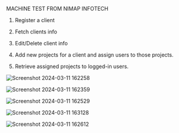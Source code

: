 MACHINE TEST FROM NIMAP INFOTECH

1. Register a client

2. Fetch clients info

3. Edit/Delete client info

4. Add new projects for a client and assign users to those projects.

5. Retrieve assigned projects to logged-in users.

   
![Screenshot 2024-03-11 162258](https://github.com/Pankaj-Dakare/restapi_task/assets/124758357/a38a6ad8-1aaa-4890-b322-e469a7b96a4f)


![Screenshot 2024-03-11 162359](https://github.com/Pankaj-Dakare/restapi_task/assets/124758357/bd8de461-f16a-4fcc-b05e-39926511f543)

![Screenshot 2024-03-11 162529](https://github.com/Pankaj-Dakare/restapi_task/assets/124758357/23ee6641-6cfc-4e7e-b819-51d31ac85298)

![Screenshot 2024-03-11 163128](https://github.com/Pankaj-Dakare/restapi_task/assets/124758357/a8dccd64-ca8d-4504-9dec-9ea90f57cabf)


![Screenshot 2024-03-11 162612](https://github.com/Pankaj-Dakare/restapi_task/assets/124758357/498f8e4c-6f80-4376-8281-8e2d7b287ec8)
